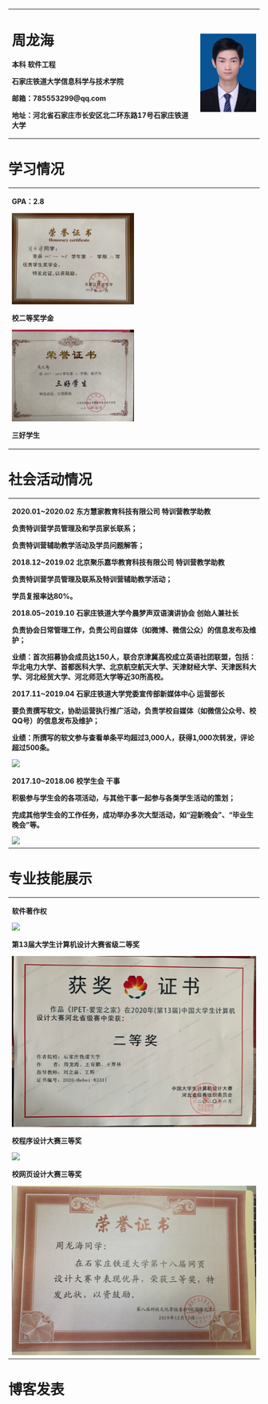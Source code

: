 <table border="0">
  <tr>
    <td width="75%">
      <h1>周龙海</h1>
      <p><b>本科 软件工程</b></p>
      <p><b>石家庄铁道大学信息科学与技术学院</b></p>
      <p><b>邮箱：785553299@qq.com</b></p>
      <p><b>地址：河北省石家庄市长安区北二环东路17号石家庄铁道大学</b></p>
    </td>
    <td width="25%">
      <img src="/zhoulonghai.jpg" width="100%">
    </td>
  </tr>
</table>

# 学习情况
<table border="0">
  <tr>
    <td width="100%">
      <p><b>GPA：2.8</b></p>
      <img src="/jxj.jpg" width="50%">
      <p><b>校二等奖学金</b></p>
      <img src="/sanhao.jpg" width="50%">
      <p><b>三好学生</b></p>
    </td>
  </tr>
</table>

# 社会活动情况
<table border="0">
  <tr>
    <td width="100%">
      <p><b>2020.01~2020.02          东方慧家教育科技有限公司            特训营教学助教</b></p>
      <p><b>负责特训营学员管理及和学员家长联系；</b></p>
      <p><b>负责特训营辅助教学活动及学员问题解答；	</b></p>
      <p><b>2018.12~2019.02          北京聚乐嘉华教育科技有限公司        特训营教学助教</b></p>
      <p><b>负责特训营学员管理及联系及特训营辅助教学活动；</b></p>
      <p><b>学员复报率达80%。	</b></p>
      <p><b>2018.05~2019.10          石家庄铁道大学今晨梦声双语演讲协会   创始人兼社长</b></p>
      <p><b>负责协会日常管理工作，负责公司自媒体（如微博、微信公众）的信息发布及维护；</b></p>
      <p><b>业绩：首次招募协会成员达150人，联合京津冀高校成立英语社团联盟，包括：华北电力大学、首都医科大学、北京航空航天大学、天津财经大学、天津医科大学、河北经贸大学、河北师范大学等近30所高校。	</b></p>
      <p><b>2017.11~2019.04          石家庄铁道大学党委宣传部新媒体中心   运营部长</b></p>
      <p><b>要负责撰写软文，协助运营执行推广活动，负责学校自媒体（如微信公众号、校QQ号）的信息发布及维护；</b></p>
      <p><b>业绩：所撰写的软文参与查看单条平均超过3,000人，获得1,000次转发，评论超过500条。</b></p>
      <img src="/jiechu.jpg" width="50%">
      <p><b>2017.10~2018.06          校学生会                           干事</b></p>
      <p><b>积极参与学生会的各项活动，与其他干事一起参与各类学生活动的策划；</b></p>
      <p><b>完成其他学生会的工作任务，成功举办多次大型活动，如“迎新晚会”、“毕业生晚会”等。	</b></p>
      <img src="/td.jpg" width="50%">
    </td>
  </tr>
</table>

# 专业技能展示
<table border="0">
  <tr>
    <td width="35%">
      <p><b>软件著作权	</b></p>
      <img src="/rz.jpg" width="100%">
      <p><b>第13届大学生计算机设计大赛省级二等奖</b></p>
      <img src="/jisuanji.jpg" width="100%">
      <p><b>校程序设计大赛三等奖</b></p>
      <img src="/chengxusan.jpg" width="100%">
      <p><b>校网页设计大赛三等奖</b></p>
      <img src="/wangye.jpg" width="100%">
    </td>
  </tr>
</table>

# 博客发表
